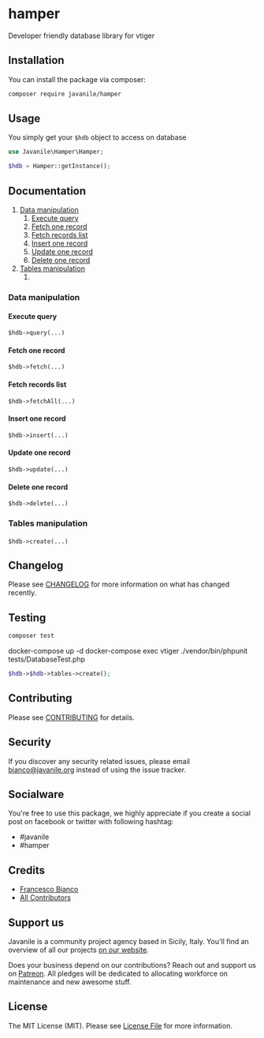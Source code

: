 # hamper

Developer friendly database library for vtiger

## Installation

You can install the package via composer:

```bash
composer require javanile/hamper
```

## Usage

You simply get your `$hdb` object to access on database

```php
use Javanile\Hamper\Hamper;

$hdb = Hamper::getInstance();
```

## Documentation

1. [Data manipulation](#Data-manipulation)
    1. [Execute query](#Execute-query)
    1. [Fetch one record](#Fetch-one-record)
    1. [Fetch records list](#Fetch-records-list)
    1. [Insert one record](#Insert-one-record)
    1. [Update one record](#Update-one-record)
    1. [Delete one record](#Delete-one-record)
1. [Tables manipulation](#Tables-manipulation)
    1. [](#)


### Data manipulation
#### Execute query

`$hdb->query(...)`



#### Fetch one record

`$hdb->fetch(...)`



#### Fetch records list

`$hdb->fetchAll(...)`



#### Insert one record

`$hdb->insert(...)`



#### Update one record

`$hdb->update(...)`



#### Delete one record

`$hdb->delete(...)`



### Tables manipulation
#### 

`$hdb->create(...)`





## Changelog

Please see [CHANGELOG](CHANGELOG.md) for more information on what has changed recently.

## Testing

``` bash
composer test
```

docker-compose up -d
docker-compose exec vtiger ./vendor/bin/phpunit tests/DatabaseTest.php

```php
$hdb->$hdb->tables->create();
```

## Contributing

Please see [CONTRIBUTING](CONTRIBUTING.md) for details.

## Security

If you discover any security related issues, please email bianco@javanile.org instead of using the issue tracker.

## Socialware

You're free to use this package, we highly appreciate if you create a social post on facebook or twitter with following hashtag:

- #javanile
- #hamper

## Credits

- [Francesco Bianco](https://github.com/francescobianco)
- [All Contributors](../../contributors) 

## Support us

Javanile is a community project agency based in Sicily, Italy. 
You'll find an overview of all our projects [on our website](https://www.javanile.org).

Does your business depend on our contributions? Reach out and support us on [Patreon](https://www.patreon.com/javanile). 
All pledges will be dedicated to allocating workforce on maintenance and new awesome stuff.

## License

The MIT License (MIT). Please see [License File](LICENSE.md) for more information.
